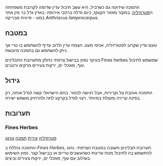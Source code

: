 התמכה שידועה גם כשרביל, היא עשב תיבול עדין שדומה לקרובת משפחתה ה[פטרוזיליה](parsley). במקור מאזור הקווקז, כיום גדלה ברחבי אירופה. בארץ גדל בר מין אחר בסוג - סייגית מבריקה *Anthriscus lamprocarpus*.

## במטבח

טעם עדין שקרוב לפטורזיליה, אניסי מעט. הצמח עדין ולרוב עדיף להשתמש בו טרי אך ניתן להשתמש גם בתמכה מיובשת.

בעיקר נפוץ בבישול צרפתי כחלק מתערובת התבלינים Fines herbes שמשמש לתיבול עוף, מאכלי ים, ירקות צעירים מרקים ורטבים.

## גידול

התמכה אוהבת צל וקרירות, אבל רגישה לכפור. בחם הישראלי קשה לגדל אותה, רק בפינה קרירה ומוצלת במיוחד. רצוי לגדל בקרקע לחה ולהרחיק משמש ישירה.

## תערובות

### Fines Herbes

[פטרוזיליה](parsley "HerbIcon") [עירית](chives "HerbIcon") [תמכה](chervil "HerbIcon") [טרגון](tarragon "HerbIcon")

התמכה נכללת ב-*Fines Herbes*, תערובת תבלינים חשובה במטבח הצרפתי. נהוג להתשמש בה לתיבול מנות עדינות כשהעשבים טריים או בבישול קצר. נפוץ השימוש בשילוב עם עוף, מאכלי ים, ירקות צעירים וביצים.



